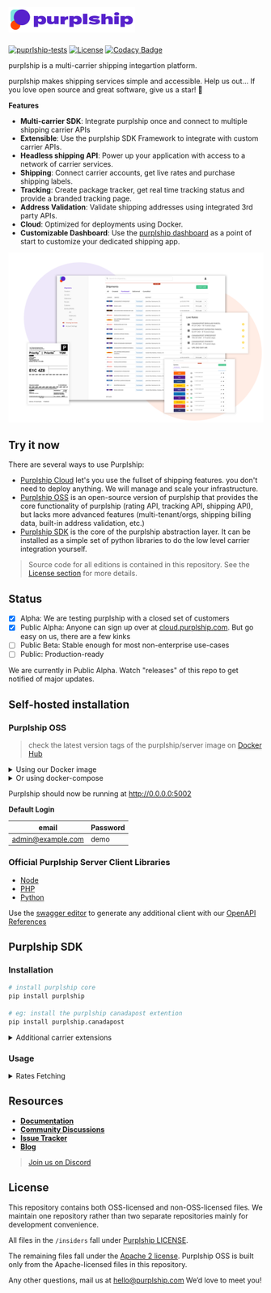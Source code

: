 # <a href="https://next.purplship.com" target="_blank"><picture><source srcset="./server/main/purplship/server/static/extra/branding/logo-inverted.svg" media="(prefers-color-scheme: dark)"/><img alt="Purplship" src="./server/main/purplship/server/static/extra/branding/logo.svg" height="50px" /></picture></a>

[![puprlship-tests](https://github.com/purplship/purplship/actions/workflows/tests.yml/badge.svg)](https://github.com/purplship/purplship/actions/workflows/tests.yml)
[![License](https://img.shields.io/badge/License-Apache_2.0-blue.svg)](./LICENSE)
[![Codacy Badge](https://app.codacy.com/project/badge/Grade/cc2ac4fcb6004bca84e42a90d8acfe41)](https://www.codacy.com/gh/purplship/purplship/dashboard?utm_source=github.com&amp;utm_medium=referral&amp;utm_content=purplship/purplship&amp;utm_campaign=Badge_Grade)

purplship is a multi-carrier shipping integartion platform.

purplship makes shipping services simple and accessible.
Help us out… If you love open source and great software, give us a star! 🌟

**Features**

- **Multi-carrier SDK**: Integrate purplship once and connect to multiple shipping carrier APIs
- **Extensible**: Use the purplship SDK Framework to integrate with custom carrier APIs.
- **Headless shipping API**: Power up your application with access to a network of carrier services.
- **Shipping**: Connect carrier accounts, get live rates and purchase shipping labels.
- **Tracking**: Create package tracker, get real time tracking status and provide a branded tracking page.
- **Address Validation**: Validate shipping addresses using integrated 3rd party APIs.
- **Cloud**: Optimized for deployments using Docker.
- **Customizable Dashboard**: Use the [purplship dashboard](https://github.com/purplship/purplship-dashboard) as a point of start to customize your dedicated shipping app.

<picture><img alt="Purplship Dashboard" src="./screenshots/dashboard.png" /></picture>

## Try it now

There are several ways to use Purplship:

- [Purplship Cloud](https://cloud.purplship.com) let's you use the fullset of shipping features. you don't need to deploy anything. We will manage and scale your infrastructure.
- [Purplship OSS](#purplship-oss) is an open-source version of purplship that provides the core functionality of purplship (rating API, tracking API, shipping API), but lacks more advanced features (multi-tenant/orgs, shipping billing data, built-in address validation, etc.)
- [Purplship SDK](#purplship-sdk) is the core of the purplship abstraction layer. It can be installed as a simple set of python libraries to do the low level carrier integration yourself.

> Source code for all editions is contained in this repository. See the [License section](#license) for more details.

## Status

- [x] Alpha: We are testing purplship with a closed set of customers
- [x] Public Alpha: Anyone can sign up over at [cloud.purplship.com](cloud.purplship.com). But go easy on us, there are a few kinks
- [ ] Public Beta: Stable enough for most non-enterprise use-cases
- [ ] Public: Production-ready

We are currently in Public Alpha. Watch "releases" of this repo to get notified of major updates.

## Self-hosted installation

### Purplship OSS

> check the latest version tags of the purplship/server image on [Docker Hub](https://hub.docker.com/r/purplship/server/tags)

<details>
<summary>Using our Docker image</summary>

- Start a Postgres database

```bash
docker run -d \
  --name db --rm \
  -e POSTGRES_DB=db \
  -e POSTGRES_USER=postgres \
  -e POSTGRES_PASSWORD=postgres \
  postgres
```

- Run your shipping API

```bash
docker run -d \
  --name pship --rm \
  -e DEBUG_MODE=True \
  -e ADMIN_EMAIL=admin@example.com \
  -e ADMIN_PASSWORD=demo \
  --link=db:db -p 5002:5002 \
  danh91.docker.scarf.sh/purplship/server:2021.11
```

</details>

<details>
<summary>Or using docker-compose</summary>

- Create a `docker-compose.yml` file

```yaml
version: '3'

services:
  db:
    image: postgres
    restart: unless-stopped
    environment:
      POSTGRES_DB: "db"
      POSTGRES_USER: "postgres"
      POSTGRES_PASSWORD: "postgres"
    networks:
      - db_network

  pship:
    image: danh91.docker.scarf.sh/purplship/server:2021.11
    restart: unless-stopped
    environment:
      - DEBUG_MODE=True
      - ALLOWED_HOSTS=*
      - ADMIN_EMAIL=admin@example.com
      - ADMIN_PASSWORD=demo
      - DATABASE_NAME=db
      - DATABASE_HOST=db
      - DATABASE_PORT=5432
      - DATABASE_USERNAME=postgres
      - DATABASE_PASSWORD=postgres
    depends_on:
      - db
    networks:
      - db_network

volumes:
  pshipdb:
    driver: local

networks:
  db_network:
    driver: bridge
```

- Run the application

```terminal
docker-compose up
```

</details>

Purplship should now be running at http://0.0.0.0:5002

**Default Login**

| email             | Password |
| ----------------- | -------- |
| admin@example.com | demo     |

### Official Purplship Server Client Libraries

- [Node](https://github.com/purplship/purplship-node)
- [PHP](https://github.com/purplship/purplship-php-client)
- [Python](https://github.com/purplship/purplship-python-client)

Use the [swagger editor](https://editor.swagger.io/) to generate any additional client with
our [OpenAPI References](./server/schemas)

## Purplship SDK

### Installation

```bash
# install purplship core
pip install purplship

# eg: install the purplship canadapost extention
pip install purplship.canadapost
```

<details>
<summary>Additional carrier extensions</summary>

- `purplship.aramex`
- `purplship.australiapost`
- `purplship.canadapost`
- `purplship.canpar`
- `purplship.dhl-express`
- `purplship.dhl-poland`
- `purplship.dhl-universal`
- `purplship.dicom`
- `purplship.fedex`
- `purplship.purolator`
- `purplship.royalmail`
- `purplship.sendle`
- `purplship.sf-express`
- `purplship.tnt`
- `purplship.ups`
- `purplship.usps`
- `purplship.usps-international`
- `purplship.yanwen`
- `purplship.yunexpress`

</details>

### Usage

<details>
<summary>Rates Fetching</summary>

- Fetch shipping rates

```python
import purplship
from purplship.core.models import Address, Parcel, RateRequest
from purplship.mappers.canadapost import Settings


# Initialize a carrier gateway
canadapost = purplship.gateway["canadapost"].create(
    Settings(
        username="6e93d53968881714",
        password="0bfa9fcb9853d1f51ee57a",
        customer_number="2004381",
        contract_id="42708517",
        test=True
    )
)

# Fetching shipment rates

# Provide the shipper's address
shipper = Address(
    postal_code="V6M2V9",
    city="Vancouver",
    country_code="CA",
    state_code="BC",
    address_line1="5840 Oak St"
)

# Provide the recipient's address
recipient = Address(
    postal_code="E1C4Z8",
    city="Moncton",
    country_code="CA",
    state_code="NB",
    residential=False,
    address_line1="125 Church St"
)

# Specify your package dimensions and weight
parcel = Parcel(
    height=3.0,
    length=6.0,
    width=3.0,
    weight=0.5,
    weight_unit='KG',
    dimension_unit='CM'
)

# Prepare a rate request
rate_request = RateRequest(
    shipper=shipper,
    recipient=recipient,
    parcels=[parcel],
    services=["canadapost_xpresspost"],
)

# Send a rate request using a carrier gateway
response = purplship.Rating.fetch(rate_request).from_(canadapost)

# Parse the returned response
rates, messages = response.parse()

print(rates)
# [
#     RateDetails(
#         carrier_name="canadapost",
#         carrier_id="canadapost",
#         currency="CAD",
#         transit_days=2,
#         service="canadapost_xpresspost",
#         discount=1.38,
#         base_charge=12.26,
#         total_charge=13.64,
#         duties_and_taxes=0.0,
#         extra_charges=[
#             ChargeDetails(name="Automation discount", amount=-0.37, currency="CAD"),
#             ChargeDetails(name="Fuel surcharge", amount=1.75, currency="CAD"),
#         ],
#         meta=None,
#         id=None,
#     )
# ]
```

</details>

## Resources

- [**Documentation**](https://next.purplship.com/docs)
- [**Community Discussions**](https://github.com/purplship/purplship/discussions)
- [**Issue Tracker**](https://github.com/purplship/purplship/issues)
- [**Blog**](https://next.purplship.com/blog)

> [Join us on Discord](https://discord.gg/gS88uE7sEx)

## License

This repository contains both OSS-licensed and non-OSS-licensed files. We maintain one repository rather than two separate repositories mainly for development convenience.

All files in the `/insiders` fall under [Purplship LICENSE](/insiders/LICENSE).

The remaining files fall under the [Apache 2 license](LICENSE). Purplship OSS is built only from the Apache-licensed files in this repository.

Any other questions, mail us at hello@purplship.com We’d love to meet you!
